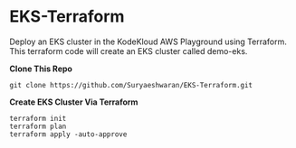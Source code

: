 # EKS-Terraform
Deploy an EKS cluster in the KodeKloud AWS Playground using Terraform.
This terraform code will create an EKS cluster called demo-eks.

**Clone This Repo**

```
git clone https://github.com/Suryaeshwaran/EKS-Terraform.git
```

**Create EKS Cluster Via Terraform**

```
terraform init
terraform plan
terraform apply -auto-approve
```
